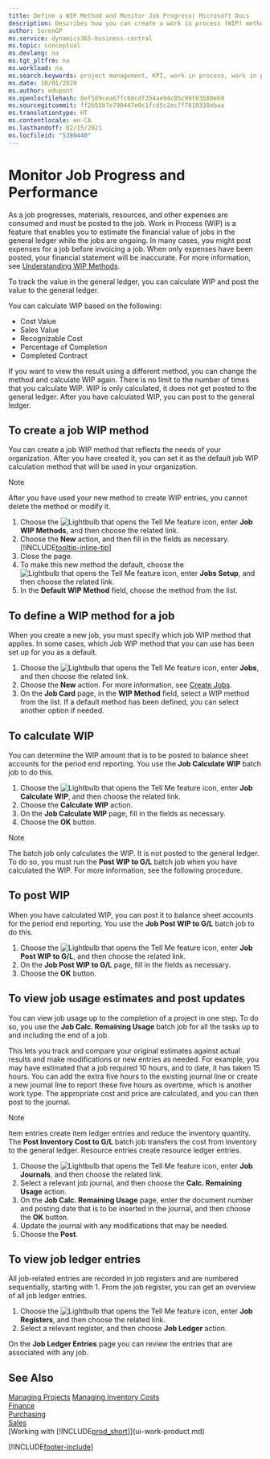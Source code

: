 ```yaml
---
title: Define a WIP Method and Monitor Job Progress| Microsoft Docs
description: Describes how you can create a work in process (WIP) method and calculate WIP to estimate the financial value of jobs while they are ongoing.
author: SorenGP
ms.service: dynamics365-business-central
ms.topic: conceptual
ms.devlang: na
ms.tgt_pltfrm: na
ms.workload: na
ms.search.keywords: project management, KPI, work in process, work in progress
ms.date: 10/01/2020
ms.author: edupont
ms.openlocfilehash: 8ef589cea67fc68cdf354ae94c85c99f63b80eb9
ms.sourcegitcommit: ff2b55b7e790447e0c1fcd5c2ec7f7610338ebaa
ms.translationtype: HT
ms.contentlocale: en-CA
ms.lasthandoff: 02/15/2021
ms.locfileid: "5380440"
---
```

# <a name="monitor-job-progress-and-performance"></a>Monitor Job Progress and Performance
As a job progresses, materials, resources, and other expenses are consumed and must be posted to the job. Work in Process (WIP) is a feature that enables you to estimate the financial value of jobs in the general ledger while the jobs are ongoing. In many cases, you might post expenses for a job before invoicing a job. When only expenses have been posted, your financial statement will be inaccurate. For more information, see [Understanding WIP Methods](projects-understanding-wip.md).

To track the value in the general ledger, you can calculate WIP and post the value to the general ledger.

You can calculate WIP based on the following:

* Cost Value
* Sales Value
* Recognizable Cost
* Percentage of Completion
* Completed Contract

If you want to view the result using a different method, you can change the method and calculate WIP again. There is no limit to the number of times that you calculate WIP. WIP is only calculated, it does not get posted to the general ledger. After you have calculated WIP, you can post to the general ledger.

## <a name="to-create-a-job-wip-method"></a>To create a job WIP method
You can create a job WIP method that reflects the needs of your organization. After you have created it, you can set it as the default job WIP calculation method that will be used in your organization.  

> [!NOTE]
> After you have used your new method to create WIP entries, you cannot delete the method or modify it.  

1. Choose the ![Lightbulb that opens the Tell Me feature](media/ui-search/search_small.png "Tell me what you want to do") icon, enter **Job WIP Methods**, and then choose the related link.  
2. Choose the **New** action, and then fill in the fields as necessary. [!INCLUDE[tooltip-inline-tip](includes/tooltip-inline-tip_md.md)]  
3. Close the page.   
4. To make this new method the default, choose the ![Lightbulb that opens the Tell Me feature](media/ui-search/search_small.png "Tell me what you want to do") icon, enter **Jobs Setup**, and then choose the related link.  
5. In the **Default WIP Method** field, choose the method from the list.

## <a name="to-define-a-wip-method-for-a-job"></a>To define a WIP method for a job
When you create a new job, you must specify which job WIP method that applies. In some cases, which Job WIP method that you can use has been set up for you as a default.

1. Choose the ![Lightbulb that opens the Tell Me feature](media/ui-search/search_small.png "Tell me what you want to do") icon, enter **Jobs**, and then choose the related link.
2. Choose the **New** action. For more information, see [Create Jobs](projects-how-create-jobs.md).  
3. On the **Job Card** page, in the **WIP Method** field, select a WIP method from the list. If a default method has been defined, you can select another option if needed.  

## <a name="to-calculate-wip"></a>To calculate WIP
You can determine the WIP amount that is to be posted to balance sheet accounts for the period end reporting. You use the **Job Calculate WIP** batch job to do this.  

1. Choose the ![Lightbulb that opens the Tell Me feature](media/ui-search/search_small.png "Tell me what you want to do") icon, enter **Job Calculate WIP**, and then choose the related link.  
2. Choose the **Calculate WIP** action.
3. On the **Job Calculate WIP** page, fill in the fields as necessary.
4. Choose the **OK** button.  

> [!NOTE]  
>   The batch job only calculates the WIP. It is not posted to the general ledger. To do so, you must run the **Post WIP to G/L** batch job when you have calculated the WIP. For more information, see the following procedure.

## <a name="to-post-wip"></a>To post WIP
When you have calculated WIP, you can post it to balance sheet accounts for the period end reporting. You use the **Job Post WIP to G/L** batch job to do this.

1. Choose the ![Lightbulb that opens the Tell Me feature](media/ui-search/search_small.png "Tell me what you want to do") icon, enter **Job Post WIP to G/L**, and then choose the related link.  
2. On the **Job Post WIP to G/L** page, fill in the fields as necessary.  
3. Choose the **OK** button.

## <a name="to-view-job-usage-estimates-and-post-updates"></a>To view job usage estimates and post updates
You can view job usage up to the completion of a project in one step. To do so, you use the **Job Calc. Remaining Usage** batch job for all the tasks up to and including the end of a job.  

This lets you track and compare your original estimates against actual results and make modifications or new entries as needed. For example, you may have estimated that a job required 10 hours, and to date, it has taken 15 hours. You can add the extra five hours to the existing journal line or create a new journal line to report these five hours as overtime, which is another work type. The appropriate cost and price are calculated, and you can then post to the journal.  

> [!NOTE]  
>   Item entries create item ledger entries and reduce the inventory quantity. The **Post Inventory Cost to G/L** batch job transfers the cost from inventory to the general ledger. Resource entries create resource ledger entries.  

1. Choose the ![Lightbulb that opens the Tell Me feature](media/ui-search/search_small.png "Tell me what you want to do") icon, enter **Job Journals**, and then choose the related link.  
2. Select a relevant job journal, and then choose the **Calc. Remaining Usage** action.  
3. On the **Job Calc. Remaining Usage** page, enter the document number and posting date that is to be inserted in the journal, and then choose the **OK** button.  
4. Update the journal with any modifications that may be needed.  
5. Choose the **Post**.

## <a name="to-view-job-ledger-entries"></a>To view job ledger entries
All job-related entries are recorded in job registers and are numbered sequentially, starting with 1. From the job register, you can get an overview of all job ledger entries.    

1. Choose the ![Lightbulb that opens the Tell Me feature](media/ui-search/search_small.png "Tell me what you want to do") icon, enter **Job Registers**, and then choose the related link.
2. Select a relevant register, and then choose **Job Ledger** action.

On the **Job Ledger Entries** page you can review the entries that are associated with any job.  

## <a name="see-also"></a>See Also
[Managing Projects](projects-manage-projects.md)
[Managing Inventory Costs](finance-manage-inventory-costs.md)   
[Finance](finance.md)  
[Purchasing](purchasing-manage-purchasing.md)         
[Sales](sales-manage-sales.md)      
[Working with [!INCLUDE[prod_short](includes/prod_short.md)]](ui-work-product.md)  


[!INCLUDE[footer-include](includes/footer-banner.md)]